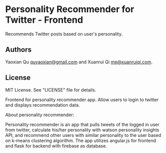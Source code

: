 # Personality Recommender for Twitter - Frontend
Recommends Twitter posts based on user's personality.

## Authors
Yaoxian Qu <quyaoxian@gmail.com> and Xuanrui Qi <me@xuanruiqi.com>.

## License
MIT License. See "LICENSE" file for details.

Frontend for personality recommender app. Allow users to login to twitter and displays recommendation data.

About personality recommender:

Personality recommender is an app that pulls tweets of the logged in user from twitter, calculate his/her personality with watson personality insights API, and recommend other users with similar personality to the user based on k-means clustering algorithm.
The app utilizes angular.js for frontend and flask for backend with firebase as database.

